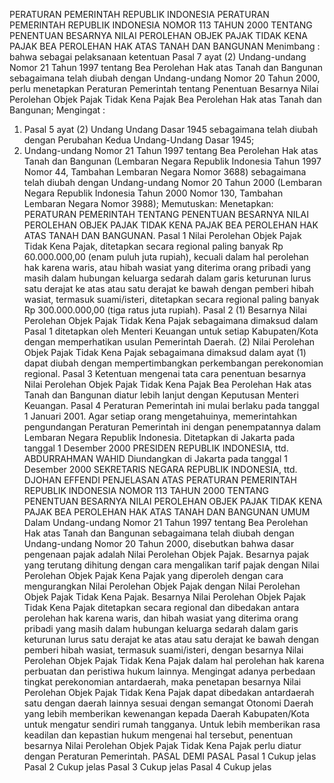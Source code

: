  PERATURAN PEMERINTAH REPUBLIK INDONESIA PERATURAN PEMERINTAH REPUBLIK INDONESIA NOMOR 113 TAHUN 2000 TENTANG PENENTUAN BESARNYA NILAI PEROLEHAN OBJEK PAJAK TIDAK KENA PAJAK BEA PEROLEHAN HAK ATAS TANAH DAN BANGUNAN
Menimbang :
 bahwa sebagai pelaksanaan ketentuan Pasal 7 ayat (2) Undang-undang Nomor 21 Tahun 1997 tentang Bea Perolehan Hak atas Tanah dan Bangunan sebagaimana telah diubah dengan Undang-undang Nomor 20 Tahun 2000, perlu menetapkan Peraturan Pemerintah tentang Penentuan Besarnya Nilai Perolehan Objek Pajak Tidak Kena Pajak Bea Perolehan Hak atas Tanah dan Bangunan;
Mengingat :

1. Pasal 5 ayat (2) Undang Undang Dasar 1945 sebagaimana telah diubah dengan Perubahan Kedua Undang-Undang Dasar 1945;
2. Undang-undang Nomor 21 Tahun 1997 tentang Bea Perolehan Hak atas Tanah dan Bangunan (Lembaran Negara Republik Indonesia Tahun 1997 Nomor 44, Tambahan Lembaran Negara Nomor 3688) sebagaimana telah diubah dengan Undang-undang Nomor 20 Tahun 2000 (Lembaran Negara Republik Indonesia Tahun 2000 Nomor 130, Tambahan Lembaran Negara Nomor 3988); Memutuskan: Menetapkan: PERATURAN PEMERINTAH TENTANG PENENTUAN BESARNYA NILAI PEROLEHAN OBJEK PAJAK TIDAK KENA PAJAK BEA PEROLEHAN HAK ATAS TANAH DAN BANGUNAN.
Pasal 1
Nilai Perolehan Objek Pajak Tidak Kena Pajak, ditetapkan secara regional paling banyak Rp 60.000.000,00 (enam puluh juta rupiah), kecuali dalam hal perolehan hak karena waris, atau hibah wasiat yang diterima orang pribadi yang masih dalam hubungan keluarga sedarah dalam garis keturunan lurus satu derajat ke atas atau satu derajat ke bawah dengan pemberi hibah wasiat, termasuk suami/isteri, ditetapkan secara regional paling banyak Rp 300.000.000,00 (tiga ratus juta rupiah).
Pasal 2
(1) Besarnya Nilai Perolehan Objek Pajak Tidak Kena Pajak sebagaimana dimaksud dalam Pasal 1 ditetapkan oleh Menteri Keuangan untuk setiap Kabupaten/Kota dengan memperhatikan usulan Pemerintah Daerah.
(2) Nilai Perolehan Objek Pajak Tidak Kena Pajak sebagaimana dimaksud dalam ayat (1) dapat diubah dengan mempertimbangkan perkembangan perekonomian regional.
Pasal 3
Ketentuan mengenai tata cara penentuan besarnya Nilai Perolehan Objek Pajak Tidak Kena Pajak Bea Perolehan Hak atas Tanah dan Bangunan diatur lebih lanjut dengan Keputusan Menteri Keuangan.
Pasal 4
Peraturan Pemerintah ini mulai berlaku pada tanggal 1 Januari 2001.
Agar setiap orang mengetahuinya, memerintahkan pengundangan Peraturan Pemerintah ini dengan penempatannya dalam Lembaran Negara Republik Indonesia. Ditetapkan di Jakarta pada tanggal 1 Desember 2000 PRESIDEN REPUBLIK INDONESIA, ttd. ABDURRAHMAN WAHID Diundangkan di Jakarta pada tanggal 1 Desember 2000 SEKRETARIS NEGARA REPUBLIK INDONESIA, ttd. DJOHAN EFFENDI PENJELASAN ATAS PERATURAN PEMERINTAH REPUBLIK INDONESIA NOMOR 113 TAHUN 2000 TENTANG PENENTUAN BESARNYA NILAI PEROLEHAN OBJEK PAJAK TIDAK KENA PAJAK BEA PEROLEHAN HAK ATAS TANAH DAN BANGUNAN UMUM Dalam Undang-undang Nomor 21 Tahun 1997 tentang Bea Perolehan Hak atas Tanah dan Bangunan sebagaimana telah diubah dengan Undang-undang Nomor 20 Tahun 2000, disebutkan bahwa dasar pengenaan pajak adalah Nilai Perolehan Objek Pajak. Besarnya pajak yang terutang dihitung dengan cara mengalikan tarif pajak dengan Nilai Perolehan Objek Pajak Kena Pajak yang diperoleh dengan cara mengurangkan Nilai Perolehan Objek Pajak dengan Nilai Perolehan Objek Pajak Tidak Kena Pajak. Besarnya Nilai Perolehan Objek Pajak Tidak Kena Pajak ditetapkan secara regional dan dibedakan antara perolehan hak karena waris, dan hibah wasiat yang diterima orang pribadi yang masih dalam hubungan keluarga sedarah dalam garis keturunan lurus satu derajat ke atas atau satu derajat ke bawah dengan pemberi hibah wasiat, termasuk suami/isteri, dengan besarnya Nilai Perolehan Objek Pajak Tidak Kena Pajak dalam hal perolehan hak karena perbuatan dan peristiwa hukum lainnya. Mengingat adanya perbedaan tingkat perekonomian antardaerah, maka penetapan besarnya Nilai Perolehan Objek Pajak Tidak Kena Pajak dapat dibedakan antardaerah satu dengan daerah lainnya sesuai dengan semangat Otonomi Daerah yang lebih memberikan kewenangan kepada Daerah Kabupaten/Kota untuk mengatur sendiri rumah tangganya. Untuk lebih memberikan rasa keadilan dan kepastian hukum mengenai hal tersebut, penentuan besarnya Nilai Perolehan Objek Pajak Tidak Kena Pajak perlu diatur dengan Peraturan Pemerintah. PASAL DEMI PASAL
Pasal 1
Cukup jelas
Pasal 2
Cukup jelas
Pasal 3
Cukup jelas
Pasal 4
Cukup jelas